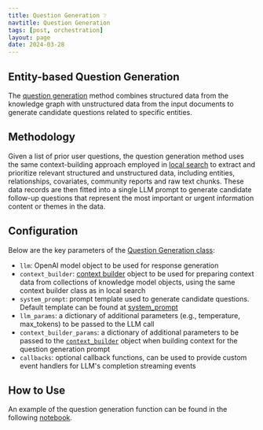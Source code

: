 ```yaml
---
title: Question Generation ❔
navtitle: Question Generation
tags: [post, orchestration]
layout: page
date: 2024-03-28
---
```


## Entity-based Question Generation

The [question generation](../../../../python/graphrag/graphrag/query/question_gen/) method combines structured data from the knowledge graph with unstructured data from the input documents to generate candidate questions related to specific entities.

## Methodology
Given a list of prior user questions, the question generation method uses the same context-building approach employed in [local search](1-local_search.md) to extract and prioritize relevant structured and unstructured data, including entities, relationships, covariates, community reports and raw text chunks. These data records are then fitted into a single LLM prompt to generate candidate follow-up questions that represent the most important or urgent information content or themes in the data.

## Configuration

Below are the key parameters of the [Question Generation class](../../../../python/graphrag/graphrag/query/question_gen/local_gen.py):
* `llm`: OpenAI model object to be used for response generation
* `context_builder`: [context builder](../../../../python/graphrag/graphrag/query/structured_search/local_search/mixed_context.py) object to be used for preparing context data from collections of knowledge model objects, using the same context builder class as in local search
* `system_prompt`: prompt template used to generate candidate questions. Default template can be found at [system_prompt](../../../../python/graphrag/graphrag/query/question_gen/system_prompt.py)
* `llm_params`: a dictionary of additional parameters (e.g., temperature, max_tokens) to be passed to the LLM call
* `context_builder_params`: a dictionary of additional parameters to be passed to the [`context_builder`](../../../../python/graphrag/graphrag/query/structured_search/local_search/mixed_context.py) object when building context for the question generation prompt
* `callbacks`: optional callback functions, can be used to provide custom event handlers for LLM's completion streaming events

## How to Use

An example of the question generation function can be found in the following [notebook](../notebooks/local_search_nb).
